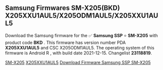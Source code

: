 <h2>Samsung Firmwares SM-X205(BKD) X205XXU1AUL5/X205ODM1AUL5/X205XXU1AUL5</h2>
Download the Samsung firmware for the ✅ <strong>Samsung SSP </strong> ⭐ <strong>SM-X205</strong> with product code <strong>BKD</strong> . This firmware has version number PDA <strong>X205XXU1AUL5</strong> and CSC X205ODM1AUL5. The operating system of this firmware is Android R , with build date 2021-12-15. Changelist <strong>23118819</strong>.


[SM-X205](https://samfirm.shop/samsung/model/SM-X205)
[X205XXU1AUL5](https://samfirm.shop/samsung/pda/X205XXU1AUL5)
[Download Firmware Samsung SSP SM-X205](https://samfirm.shop/samsung/firmware/482828)

